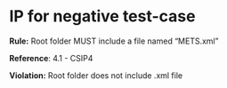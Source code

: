 # IP for negative test-case

**Rule:** Root folder MUST include a file named “METS.xml”

**Reference**: 4.1 - CSIP4

**Violation:** Root folder does not include .xml file